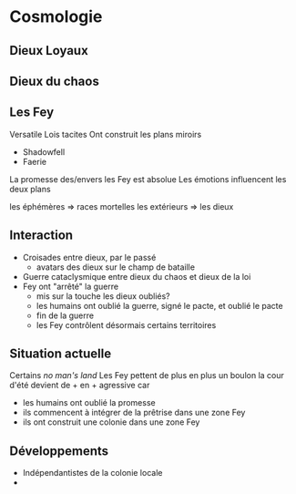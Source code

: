 
# Cosmologie

## Dieux Loyaux



## Dieux du chaos



## Les Fey

Versatile
Lois tacites
Ont construit les plans miroirs
- Shadowfell
- Faerie

La promesse des/envers les Fey est absolue
Les émotions influencent les deux plans

les éphémères => races mortelles
les extérieurs => les dieux

## Interaction

- Croisades entre dieux, par le passé
	- avatars des dieux sur le champ de bataille
- Guerre cataclysmique entre dieux du chaos et dieux de la loi
- Fey ont "arrêté" la guerre
	- mis sur la touche les dieux oubliés?
	- les humains ont oublié la guerre, signé le pacte, et oublié le pacte
	- fin de la guerre
	- les Fey contrôlent désormais certains territoires

## Situation actuelle

Certains *no man's land* 
Les Fey pettent de plus en plus un boulon
la cour d'été devient de + en + agressive car
- les humains ont oublié la promesse
- ils commencent à intégrer de la prêtrise dans une zone Fey
- ils ont construit une colonie dans une zone Fey


## Développements
- Indépendantistes de la colonie locale
- 



